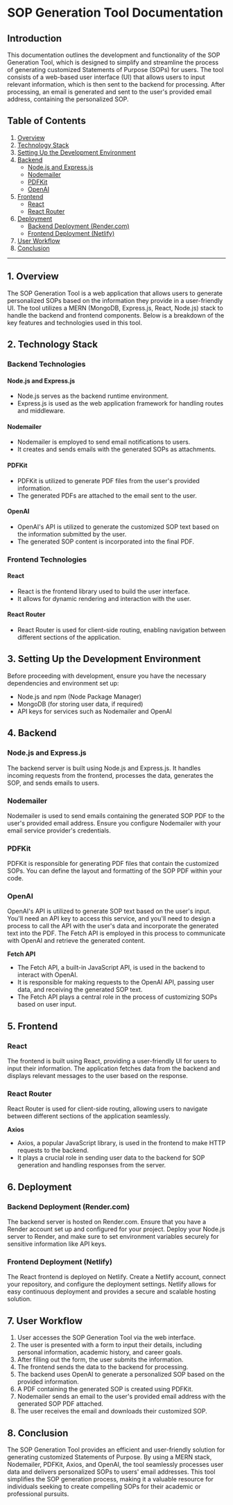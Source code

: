 # SOP Generation Tool Documentation

## Introduction

This documentation outlines the development and functionality of the SOP Generation Tool, which is designed to simplify and streamline the process of generating customized Statements of Purpose (SOPs) for users. The tool consists of a web-based user interface (UI) that allows users to input relevant information, which is then sent to the backend for processing. After processing, an email is generated and sent to the user's provided email address, containing the personalized SOP.

## Table of Contents

1. [Overview](#overview)
2. [Technology Stack](#technology-stack)
3. [Setting Up the Development Environment](#setting-up-the-development-environment)
4. [Backend](#backend)
    - [Node.js and Express.js](#nodejs-and-expressjs)
    - [Nodemailer](#nodemailer)
    - [PDFKit](#pdfkit)
    - [OpenAI](#openai)
5. [Frontend](#frontend)
    - [React](#react)
    - [React Router](#react-router)
6. [Deployment](#deployment)
    - [Backend Deployment (Render.com)](#backend-deployment-rendercom)
    - [Frontend Deployment (Netlify)](#frontend-deployment-netlify)
7. [User Workflow](#user-workflow)
8. [Conclusion](#conclusion)

---

## 1. Overview

The SOP Generation Tool is a web application that allows users to generate personalized SOPs based on the information they provide in a user-friendly UI. The tool utilizes a MERN (MongoDB, Express.js, React, Node.js) stack to handle the backend and frontend components. Below is a breakdown of the key features and technologies used in this tool.

## 2. Technology Stack

### Backend Technologies

#### Node.js and Express.js

- Node.js serves as the backend runtime environment.
- Express.js is used as the web application framework for handling routes and middleware.

#### Nodemailer

- Nodemailer is employed to send email notifications to users.
- It creates and sends emails with the generated SOPs as attachments.

#### PDFKit

- PDFKit is utilized to generate PDF files from the user's provided information.
- The generated PDFs are attached to the email sent to the user.

#### OpenAI

- OpenAI's API is utilized to generate the customized SOP text based on the information submitted by the user.
- The generated SOP content is incorporated into the final PDF.

### Frontend Technologies

#### React

- React is the frontend library used to build the user interface.
- It allows for dynamic rendering and interaction with the user.

#### React Router

- React Router is used for client-side routing, enabling navigation between different sections of the application.

## 3. Setting Up the Development Environment

Before proceeding with development, ensure you have the necessary dependencies and environment set up:

- Node.js and npm (Node Package Manager)
- MongoDB (for storing user data, if required)
- API keys for services such as Nodemailer and OpenAI

## 4. Backend

### Node.js and Express.js

The backend server is built using Node.js and Express.js. It handles incoming requests from the frontend, processes the data, generates the SOP, and sends emails to users.

### Nodemailer

Nodemailer is used to send emails containing the generated SOP PDF to the user's provided email address. Ensure you configure Nodemailer with your email service provider's credentials.

### PDFKit

PDFKit is responsible for generating PDF files that contain the customized SOPs. You can define the layout and formatting of the SOP PDF within your code.

### OpenAI

OpenAI's API is utilized to generate SOP text based on the user's input. You'll need an API key to access this service, and you'll need to design a process to call the API with the user's data and incorporate the generated text into the PDF. The Fetch API is employed in this process to communicate with OpenAI and retrieve the generated content.

**Fetch API**

- The Fetch API, a built-in JavaScript API, is used in the backend to interact with OpenAI.
- It is responsible for making requests to the OpenAI API, passing user data, and receiving the generated SOP text.
- The Fetch API plays a central role in the process of customizing SOPs based on user input.

## 5. Frontend

### React

The frontend is built using React, providing a user-friendly UI for users to input their information. The application fetches data from the backend and displays relevant messages to the user based on the response.

### React Router

React Router is used for client-side routing, allowing users to navigate between different sections of the application seamlessly.

**Axios**

- Axios, a popular JavaScript library, is used in the frontend to make HTTP requests to the backend.
- It plays a crucial role in sending user data to the backend for SOP generation and handling responses from the server.

## 6. Deployment

### Backend Deployment (Render.com)

The backend server is hosted on Render.com. Ensure that you have a Render account set up and configured for your project. Deploy your Node.js server to Render, and make sure to set environment variables securely for sensitive information like API keys.

### Frontend Deployment (Netlify)

The React frontend is deployed on Netlify. Create a Netlify account, connect your repository, and configure the deployment settings. Netlify allows for easy continuous deployment and provides a secure and scalable hosting solution.

## 7. User Workflow

1. User accesses the SOP Generation Tool via the web interface.
2. The user is presented with a form to input their details, including personal information, academic history, and career goals.
3. After filling out the form, the user submits the information.
4. The frontend sends the data to the backend for processing.
5. The backend uses OpenAI to generate a personalized SOP based on the provided information.
6. A PDF containing the generated SOP is created using PDFKit.
7. Nodemailer sends an email to the user's provided email address with the generated SOP PDF attached.
8. The user receives the email and downloads their customized SOP.

## 8. Conclusion

The SOP Generation Tool provides an efficient and user-friendly solution for generating customized Statements of Purpose. By using a MERN stack, Nodemailer, PDFKit, Axios, and OpenAI, the tool seamlessly processes user data and delivers personalized SOPs to users' email addresses. This tool simplifies the SOP generation process, making it a valuable resource for individuals seeking to create compelling SOPs for their academic or professional pursuits.
